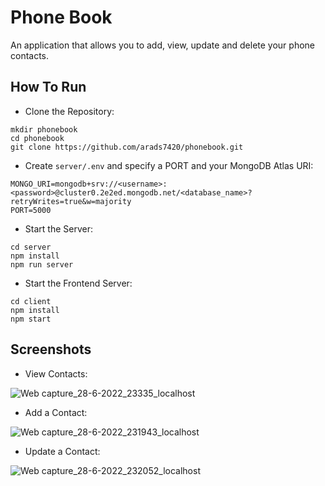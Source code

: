 # Phone Book
An application that allows you to add, view, update and delete your phone contacts.

## How To Run
- Clone the Repository:
```
mkdir phonebook
cd phonebook
git clone https://github.com/arads7420/phonebook.git
```
- Create `server/.env` and specify a PORT and your MongoDB Atlas URI:
```
MONGO_URI=mongodb+srv://<username>:<password>@cluster0.2e2ed.mongodb.net/<database_name>?retryWrites=true&w=majority
PORT=5000
```

- Start the Server:
```
cd server
npm install
npm run server
```

- Start the Frontend Server:
```
cd client
npm install
npm start
```


## Screenshots

- View Contacts:

![Web capture_28-6-2022_23335_localhost](https://user-images.githubusercontent.com/55148309/176246930-0fa7c43b-7ef9-4d97-87f7-f1031a4c7ccf.jpeg)

- Add a Contact:

![Web capture_28-6-2022_231943_localhost](https://user-images.githubusercontent.com/55148309/176250840-5a0e0830-7db5-4914-82bb-6d242a8b23dd.jpeg)


- Update a Contact:

![Web capture_28-6-2022_232052_localhost](https://user-images.githubusercontent.com/55148309/176250909-2dabee45-a4f9-44bf-a28f-429990db0d4a.jpeg)

